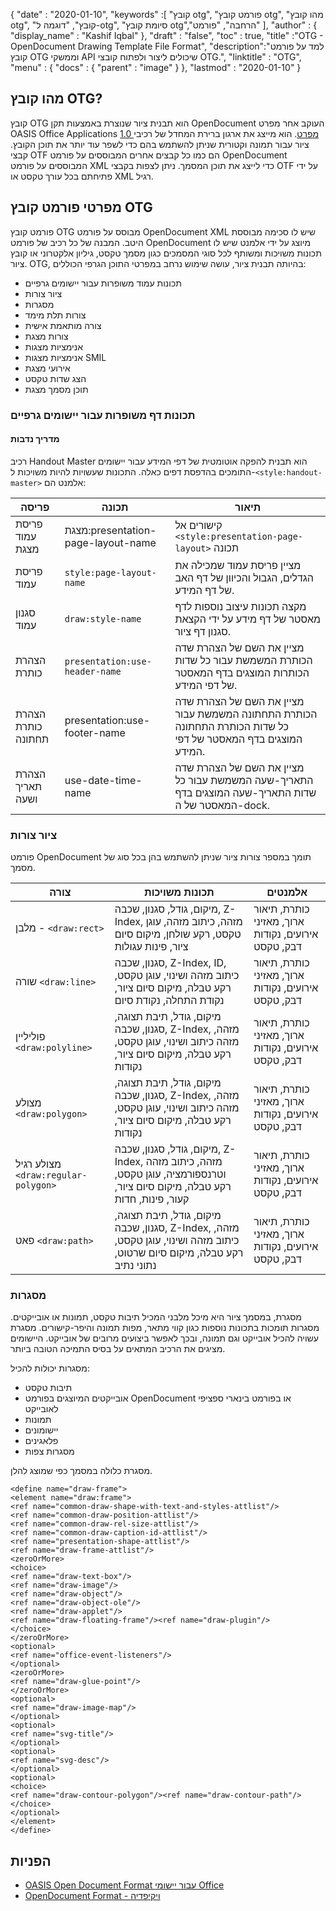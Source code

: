 {
  "date" : "2020-01-10",
  "keywords" :[ "קובץ otg", "פורמט קובץ otg", "מהו קובץ otg", "קובץ", "דוגמה ל-otg", "סיומת קובץ otg","הרחבה", "פורמט" ],
  "author" : {
    "display_name" : "Kashif Iqbal"
},
  "draft" : "false",
  "toc" : true,
  "title" :"OTG - OpenDocument Drawing Template File Format",
  "description":"למד על פורמט קובץ OTG וממשקי API שיכולים ליצור ולפתוח קובצי OTG.",
  "linktitle" : "OTG",
  "menu" : {
    "docs" : {
      "parent" : "image"
}
},
  "lastmod" : "2020-01-10"
}

## מהו קובץ OTG?

קובץ OTG הוא תבנית ציור שנוצרת באמצעות תקן OpenDocument העוקב אחר מפרט OASIS Office Applications [1.0 מפרט](https://www.oasis-open.org/committees/download.php/12572/OpenDocument-v1.0-os.pdf). הוא מייצג את ארגון ברירת המחדל של רכיבי ציור עבור תמונה וקטורית שניתן להשתמש בהם כדי לשפר עוד יותר את תוכן הקובץ. קבצי OTF הם כמו כל קבצים אחרים המבוססים על פורמט OpenDocument המבוססים על פורמט XML כדי לייצג את תוכן המסמך. ניתן לצפות בקבצי OTF על ידי פתיחתם בכל עורך טקסט או XML רגיל.

## מפרטי פורמט קובץ OTG ##

פורמט קובץ OTG מבוסס על פורמט OpenDocument XML שיש לו סכימה מבוססת היטב. המבנה של כל רכיב של פורמט OpenDocument מיוצג על ידי אלמנט שיש לו תכונות משויכות ומשותף לכל סוגי המסמכים כגון מסמך טקסט, גיליון אלקטרוני או קובץ ציור. OTG, בהיותה תבנית ציור, עושה שימוש נרחב במפרטי התוכן הגרפי הכוללים:

* תכונות עמוד משופרות עבור יישומים גרפיים
* ציור צורות
* מסגרות
* צורות תלת מימד
* צורה מותאמת אישית
* צורות מצגת
* אנימציות מצגות
* אנימציות מצגות SMIL
* אירועי מצגת
* הצג שדות טקסט
* תוכן מסמך מצגת

### תכונות דף משופרות עבור יישומים גרפיים ###
#### מדריך נדבות ####

רכיב Handout Master הוא תבנית להפקה אוטומטית של דפי המידע עבור יישומים התומכים בהדפסת דפים כאלה.
התכונות שעשויות להיות משויכות ל-`<style:handout-master>` אלמנט הם:

|פריסה|תכונה|תיאור
---|---|---|
|פריסת עמוד מצגת|מצגת:presentation-page-layout-name|קישורים אל `<style:presentation-page-layout>`  תכונה
|פריסת עמוד|`style:page-layout-name` | מציין פריסת עמוד שמכילה את הגדלים, הגבול והכיוון של דף האב של דף המידע.
|סגנון עמוד|`draw:style-name`|מקצה תכונות עיצוב נוספות לדף מאסטר של דף מידע על ידי הקצאת סגנון דף ציור.|
|הצהרת כותרת| `presentation:use-header-name`| מציין את השם של הצהרת שדה הכותרת המשמשת עבור כל שדות הכותרות המוצגים בדף המאסטר של דפי המידע.
|הצהרת כותרת תחתונה| presentation:use-footer-name|מציין את השם של הצהרת שדה הכותרת התחתונה המשמשת עבור כל שדות הכותרת התחתונה המוצגים בדף המאסטר של דפי המידע.
|הצהרת תאריך ושעה|use-date-time-name|מציין את השם של הצהרת שדה התאריך-שעה המשמשת עבור כל שדות התאריך-שעה המוצגים בדף המאסטר של ה-dock.

### ציור צורות ###
פורמט OpenDocument תומך במספר צורות ציור שניתן להשתמש בהן בכל סוג של מסמך.

|צורה|תכונות משויכות| אלמנטים
---|---|---|
מלבן - `<draw:rect>` |מיקום, גודל, סגנון, שכבה, Z-Index, מזהה, כיתוב מזהה, עוגן טקסט, רקע שולחן, מיקום סיום ציור, פינות עגולות|כותרת, תיאור ארוך, מאזיני אירועים, נקודות דבק, טקסט
שורה `<draw:line>` |סגנון, שכבה, Z-Index, ID, כיתוב מזהה ושינוי, עוגן טקסט, רקע טבלה, מיקום סיום ציור, נקודת התחלה, נקודת סיום|כותרת, תיאור ארוך, מאזיני אירועים, נקודות דבק, טקסט
פוליליין `<draw:polyline>` | מיקום, גודל, תיבת תצוגה, סגנון, שכבה, Z-Index, מזהה, מזהה כיתוב ושינוי, עוגן טקסט, רקע טבלה, מיקום סיום ציור, נקודות| כותרת, תיאור ארוך, מאזיני אירועים, נקודות דבק, טקסט
מצולע `<draw:polygon>` |מיקום, גודל, תיבת תצוגה, סגנון, שכבה, Z-Index, מזהה, מזהה כיתוב ושינוי, עוגן טקסט, רקע טבלה, מיקום סיום ציור, נקודות|כותרת, תיאור ארוך, מאזיני אירועים, נקודות דבק, טקסט
|מצולע רגיל `<draw:regular-polygon> `|מיקום, גודל, סגנון, שכבה, Z-Index, מזהה, כיתוב מזהה וטרנספורמציה, עוגן טקסט, רקע טבלה, מיקום סיום ציור, קעור, פינות, חדות|כותרת, תיאור ארוך, מאזיני אירועים, נקודות דבק, טקסט
|פאט `<draw:path> `|מיקום, גודל, תיבת תצוגה, סגנון, שכבה, Z-Index, מזהה, כיתוב מזהה ושינוי, עוגן טקסט, רקע טבלה, מיקום סיום שרטוט, נתוני נתיב| כותרת, תיאור ארוך, מאזיני אירועים, נקודות דבק, טקסט

### מסגרות ###
מסגרת, במסמך ציור היא מיכל מלבני המכיל תיבות טקסט, תמונות או אובייקטים. מסגרות תומכות בתכונות נוספות כגון קווי מתאר, מפות תמונה והיפר-קישורים. מסגרת עשויה להכיל אובייקט וגם תמונה, ובכך לאפשר ביצועים מרובים של אובייקט. היישומים מציגים את הרכיב המתאים על בסיס התמיכה הטובה ביותר.

מסגרות יכולות להכיל:
* תיבות טקסט
* אובייקטים המיוצגים בפורמט OpenDocument או בפורמט בינארי ספציפי לאובייקט
* תמונות
* יישומונים
* פלאגינים
* מסגרות צפות

מסגרת כלולה במסמך כפי שמוצג להלן.

```
<define name="draw-frame">
<element name="draw:frame">
<ref name="common-draw-shape-with-text-and-styles-attlist"/>
<ref name="common-draw-position-attlist"/>
<ref name="common-draw-rel-size-attlist"/>
<ref name="common-draw-caption-id-attlist"/>
<ref name="presentation-shape-attlist"/>
<ref name="draw-frame-attlist"/>
<zeroOrMore>
<choice>
<ref name="draw-text-box"/>
<ref name="draw-image"/>
<ref name="draw-object"/>
<ref name="draw-object-ole"/>
<ref name="draw-applet"/>
<ref name="draw-floating-frame"/><ref name="draw-plugin"/>
</choice>
</zeroOrMore>
<optional>
<ref name="office-event-listeners"/>
</optional>
<zeroOrMore>
<ref name="draw-glue-point"/>
</zeroOrMore>
<optional>
<ref name="draw-image-map"/>
</optional>
<optional>
<ref name="svg-title"/>
</optional>
<optional>
<ref name="svg-desc"/>
</optional>
<optional>
<choice>
<ref name="draw-contour-polygon"/><ref name="draw-contour-path"/>
</choice>
</optional>
</element>
</define>
```

## הפניות ##
* [OASIS Open Document Format עבור יישומי Office](https://www.oasis-open.org/committees/tc_home.php?wg_abbrev=office)
* [OpenDocument Format - ויקיפדיה](https://en.wikipedia.org/wiki/OpenDocument)

